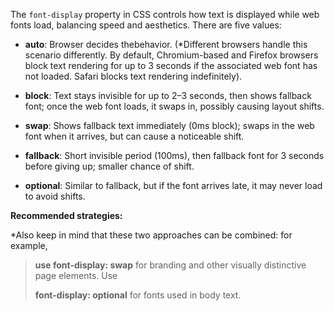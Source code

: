 

The `font-display` property in CSS controls how text is displayed while web fonts load, balancing speed and aesthetics. There are five values:

- **auto**: Browser decides thebehavior. (*Different browsers handle this scenario differently. By default, Chromium-based and Firefox browsers block text rendering for up to 3 seconds if the associated web font has not loaded. Safari blocks text rendering indefinitely).

- **block**: Text stays invisible for up to 2–3 seconds, then shows fallback font; once the web font loads, it swaps in, possibly causing layout shifts.

- **swap**: Shows fallback text immediately (0ms block); swaps in the web font when it arrives, but can cause a noticeable shift.

- **fallback**: Short invisible period (100ms), then fallback font for 3 seconds before giving up; smaller chance of shift.

- **optional**: Similar to fallback, but if the font arrives late, it may never load to avoid shifts.

**Recommended strategies:**

*Also keep in mind that these two approaches can be combined: for example, 


>**use font-display: swap** for branding and other visually distinctive page elements. Use 
>
>**font-display: optional** for fonts used in body text.

